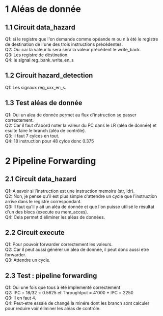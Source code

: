 # 1 Aléas de donnée  
## 1.1 Circuit data_hazard
Q1: si le registre que l'on demande comme opéande m ou n à été le registre de destination de l'une des trois instructions précédentes.  
Q2: Oui car la valeur lu sera sera la valeur  précédent le write_back.  
Q3: Les registre de déstination.  
Q4: le signal reg_bank_write_en_s 

## 1.2 Circuit hazard_detection  
Q1: Les signaux reg_xxx_en_s.   

## 1.3 Test aléas de donnée  
Q1: Oui un alea de donnée permet au flux d'instruction se passer correctement.  
Q2: Car il faut d'abord noter la valeur du PC dans le LR (aléa de donnée) et esuite faire le branch (aléa de contrôle).  
Q3: il faut 7 cylces en tout.  
Q4: 18 instruction pour 48 cylce donc 0.375

# 2 Pipeline Forwarding  
## 2.1 Circuit data_hazard  
Q1: A savoir si l'instruction est une instruction memoire (str, ldr).  
Q2: Non, je pense qu'il est plus simple d'attendre un cycle que l'instruction arrive dans le registre correspondant.    
Q3: Il faut qu'il y ait un aléa de donnée et que l'on puisse utilisé le résultat d'un des blocs (execute ou mem_acces).  
Q4: Cela permet d'éliminer les aléas de données.  

## 2.2 Circuit execute
Q1: Pour pouvoir forwarder correctement les valeurs.  
Q2: Car il peut aussi générer un alea de donnée, il peut donc aussi etre forwarder.  
Q3: Attendre un cycle.  

## 2.3 Test : pipeline forwarding
Q1: Oui une fois que tous à été implementé correctement  
Q2: IPC = 18/32 = 0.5625 et Throughtput = 4'000 * IPC = 2250  
Q3: Il en faut 4.  
Q4: Peut-etre essaié de changé la minére dont les branch sont calculer pour reduire voir éliminer les aléas de contrôle.  
